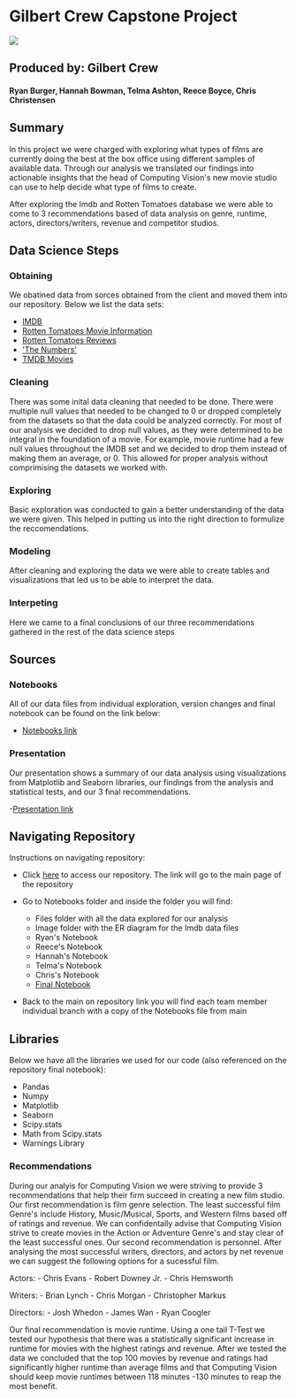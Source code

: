 # Gilbert Crew Capstone Project
![](https://c.tenor.com/0DnrqvZqHGUAAAAC/movie-excited.gif)
## Produced by: Gilbert Crew 
#### Ryan Burger, Hannah Bowman, Telma Ashton, Reece Boyce, Chris Christensen 

## Summary
In this project we were charged with exploring what types of films are currently doing the best at the box office using different samples of available data. Through our analysis we translated our findings into actionable insights that the head of Computing Vision's new movie studio can use to help decide what type of films to create.

After exploring the Imdb and Rotten Tomatoes database we were able to come to 3 recommendations based of data analysis on genre, runtime, actors, directors/writers, revenue and competitor studios.

## Data Science Steps 

### Obtaining
We obatined data from sorces obtained from the client and moved them into our repository. Below we list the data sets:

- [IMDB](https://github.com/reboyce/Gilbert-Team-Repo/blob/main/Notebooks/Files/im.db.zip)
- [Rotten Tomatoes Movie Information](https://github.com/reboyce/Gilbert-Team-Repo/blob/main/Notebooks/Files/rt.movie_info.tsv.gz)
- [Rotten Tomatoes Reviews](https://github.com/reboyce/Gilbert-Team-Repo/blob/main/Notebooks/Files/rt.reviews.tsv.gz)
- ['The Numbers'](https://github.com/reboyce/Gilbert-Team-Repo/blob/main/Notebooks/Files/tmdb.movies.csv.gz)
- [TMDB Movies](https://github.com/reboyce/Gilbert-Team-Repo/blob/main/Notebooks/Files/tn.movie_budgets.csv.gz)

### Cleaning
There was some inital data cleaning that needed to be done. There were multiple null values that needed to be changed to 0 or dropped completely from the datasets so that the data could be analyzed correctly. For most of our analysis we decided to drop null values, as they were determined to be integral in the foundation of a movie. For example, movie runtime had a few null values throughout the IMDB set and we decided to drop them instead of making them an average, or 0. This allowed for proper analysis without comprimising the datasets we worked with.

### Exploring
Basic exploration was conducted to gain a better understanding of the data we were given. This helped in putting us into the right direction to formulize the reccomendations. 

### Modeling
After cleaning and exploring the data we were able to create tables and visualizations that led us to be able to interpret the data. 

### Interpeting
Here we came to a final conclusions of our three recommendations gathered in the rest of the data science steps 


## Sources

### Notebooks
All of our data files from individual exploration, version changes and final notebook can be found on the link below:
- [Notebooks link](https://github.com/reboyce/Gilbert-Team-Repo/tree/main/Notebooks)

### Presentation
Our presentation shows a summary of our data analysis using visualizations from Matplotlib and Seaborn libraries, our findings from the analysis and statistical tests, and our 3 final recommendations.

-[Presentation link]()

## Navigating Repository
Instructions on navigating repository:
- Click [here](https://github.com/reboyce/Gilbert-Team-Repo) to access our repository. The link will go to the main page of the repository
- Go to Notebooks folder and inside the folder you will find:
    - Files folder with all the data explored for our analysis
    - Image folder with the ER diagram for the Imdb data files
    - Ryan's Notebook
    - Reece's Notebook
    - Hannah's Notebook
    - Telma's Notebook
    - Chris's Notebook
    - [Final Notebook](https://github.com/reboyce/Gilbert-Team-Repo/blob/main/Notebooks/Final%20Notebook.ipynb)

- Back to the main on repository link you will find each team member individual branch with a copy of the Notebooks file from main

## Libraries
Below we have all the libraries we used for our code (also referenced on the repository final notebook):

- Pandas
- Numpy
- Matplotlib
- Seaborn
- Scipy.stats
- Math from Scipy.stats
- Warnings Library

### Recommendations

During our analyis for Computing Vision we were striving to provide 3 recommendations that help their firm succeed in creating a new film studio. Our first recommendation is film genre selection. The least successful film Genre's include History, Music/Musical, Sports, and Western films based off of ratings and revenue. We can confidentally advise that Computing Vision strive to create movies in the Action or Adventure Genre's and stay clear of the least successful ones. Our second recommendation is personnel. After analysing the most successful writers, directors, and actors by net revenue we can suggest the following options for a sucessful film.

Actors:
    - Chris Evans
    - Robert Downey Jr.
    - Chris Hemsworth 

Writers:
    - Brian Lynch
    - Chris Morgan 
    - Christopher Markus 

Directors:
    - Josh Whedon
    - James Wan 
    - Ryan Coogler

Our final recommendation is movie runtime. Using a one tail T-Test we tested our hypothesis that there was a statistically significant increase in runtime for movies with the highest ratings and revenue. After we tested the data we concluded that the top 100 movies by revenue and ratings had significantly higher runtime than average films and that Computing Vision should keep movie runtimes between 118 minutes -130 minutes to reap the most benefit.



